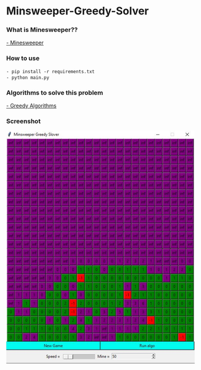 # Minsweeper-Greedy-Solver

### What is Minesweeper??
[- Minesweeper<br/>](https://en.wikipedia.org/wiki/Minesweeper_(video_game))

### How to use
```
- pip install -r requirements.txt
- python main.py
```

### Algorithms to solve this problem
[- Greedy Algorithms<br/>](https://www.geeksforgeeks.org/greedy-algorithms/)

### Screenshot 
![alt text](https://github.com/hangtenz/Minesweeper-Greedy-Solver/blob/master/screenshot.JPG)
